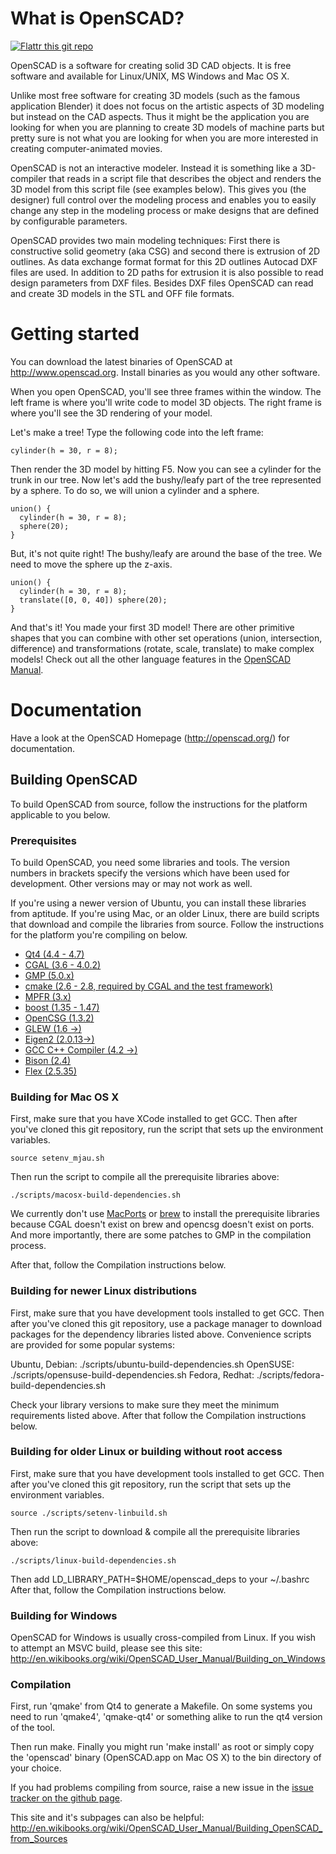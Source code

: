 # What is OpenSCAD?
[![Flattr this git repo](http://api.flattr.com/button/flattr-badge-large.png)](https://flattr.com/submit/auto?user_id=openscad&url=http://openscad.org&title=OpenSCAD&language=&tags=github&category=software)

OpenSCAD is a software for creating solid 3D CAD objects. It is free software
and available for Linux/UNIX, MS Windows and Mac OS X.

Unlike most free software for creating 3D models (such as the famous
application Blender) it does not focus on the artistic aspects of 3D modeling
but instead on the CAD aspects. Thus it might be the application you are
looking for when you are planning to create 3D models of machine parts but
pretty sure is not what you are looking for when you are more interested in
creating computer-animated movies.

OpenSCAD is not an interactive modeler. Instead it is something like a
3D-compiler that reads in a script file that describes the object and renders
the 3D model from this script file (see examples below). This gives you (the
designer) full control over the modeling process and enables you to easily
change any step in the modeling process or make designs that are defined by
configurable parameters.

OpenSCAD provides two main modeling techniques: First there is constructive
solid geometry (aka CSG) and second there is extrusion of 2D outlines. As data
exchange format format for this 2D outlines Autocad DXF files are used. In
addition to 2D paths for extrusion it is also possible to read design parameters
from DXF files. Besides DXF files OpenSCAD can read and create 3D models in the
STL and OFF file formats.

# Getting started

You can download the latest binaries of OpenSCAD at
<http://www.openscad.org>. Install binaries as you would any other
software.

When you open OpenSCAD, you'll see three frames within the window. The
left frame is where you'll write code to model 3D objects. The right
frame is where you'll see the 3D rendering of your model.

Let's make a tree! Type the following code into the left frame:

    cylinder(h = 30, r = 8);

Then render the 3D model by hitting F5. Now you can see a cylinder for
the trunk in our tree. Now let's add the bushy/leafy part of the tree
represented by a sphere. To do so, we will union a cylinder and a
sphere.

    union() {
      cylinder(h = 30, r = 8);
      sphere(20);
    }

But, it's not quite right! The bushy/leafy are around the base of the
tree. We need to move the sphere up the z-axis.

    union() {
      cylinder(h = 30, r = 8);
      translate([0, 0, 40]) sphere(20);
    }

And that's it! You made your first 3D model! There are other primitive
shapes that you can combine with other set operations (union,
intersection, difference) and transformations (rotate, scale,
translate) to make complex models! Check out all the other language
features in the [OpenSCAD
Manual](https://en.wikibooks.org/wiki/OpenSCAD_User_Manual).

# Documentation

Have a look at the OpenSCAD Homepage (http://openscad.org/) for documentation.

## Building OpenSCAD

To build OpenSCAD from source, follow the instructions for the
platform applicable to you below.

### Prerequisites

To build OpenSCAD, you need some libraries and tools. The version
numbers in brackets specify the versions which have been used for
development. Other versions may or may not work as well.

If you're using a newer version of Ubuntu, you can install these 
libraries from aptitude. If you're using Mac, or an older Linux, there 
are build scripts that download and compile the libraries from source. 
Follow the instructions for the platform you're compiling on below.

* [Qt4 (4.4 - 4.7)](http://www.qt.nokia.com/)
* [CGAL (3.6 - 4.0.2)](http://www.cgal.org/)
 * [GMP (5.0.x)](http://www.gmplib.org/)
 * [cmake (2.6 - 2.8, required by CGAL and the test framework)](http://www.cmake.org/)
 * [MPFR (3.x)](http://www.mpfr.org/)
 * [boost (1.35 - 1.47)](http://www.boost.org/)
* [OpenCSG (1.3.2)](http://www.opencsg.org/)
* [GLEW (1.6 ->)](http://glew.sourceforge.net/)
* [Eigen2 (2.0.13->)](http://eigen.tuxfamily.org/)
* [GCC C++ Compiler (4.2 ->)](http://gcc.gnu.org/)
* [Bison (2.4)](http://www.gnu.org/software/bison/)
* [Flex (2.5.35)](http://flex.sourceforge.net/)

### Building for Mac OS X

First, make sure that you have XCode installed to get GCC. Then after
you've cloned this git repository, run the script that sets up the
environment variables.

    source setenv_mjau.sh

Then run the script to compile all the prerequisite libraries above:

    ./scripts/macosx-build-dependencies.sh

We currently don't use [MacPorts](http://www.macports.org) or
[brew](http://mxcl.github.com/homebrew/) to install the prerequisite
libraries because CGAL doesn't exist on brew and opencsg doesn't exist
on ports. And more importantly, there are some patches to GMP in the
compilation process.

After that, follow the Compilation instructions below.

### Building for newer Linux distributions

First, make sure that you have development tools installed to get GCC. 
Then after you've cloned this git repository, use a package manager to 
download packages for the dependency libraries listed above. Convenience 
scripts are provided for some popular systems:

Ubuntu, Debian:    ./scripts/ubuntu-build-dependencies.sh
OpenSUSE:          ./scripts/opensuse-build-dependencies.sh
Fedora, Redhat:    ./scripts/fedora-build-dependencies.sh

Check your library versions to make sure they meet the minimum 
requirements listed above. After that follow the Compilation 
instructions below.

### Building for older Linux or building without root access

First, make sure that you have development tools installed to get GCC.
Then after you've cloned this git repository, run the script that sets 
up the environment variables.

    source ./scripts/setenv-linbuild.sh

Then run the script to download & compile all the prerequisite libraries above:

    ./scripts/linux-build-dependencies.sh

Then add LD_LIBRARY_PATH=$HOME/openscad_deps to your ~/.bashrc
After that, follow the Compilation instructions below.

### Building for Windows

OpenSCAD for Windows is usually cross-compiled from Linux. If you wish to
attempt an MSVC build, please see this site:
http://en.wikibooks.org/wiki/OpenSCAD_User_Manual/Building_on_Windows

### Compilation

First, run 'qmake' from Qt4 to generate a Makefile. On some systems you need to
run 'qmake4', 'qmake-qt4' or something alike to run the qt4 version of the tool.

Then run make. Finally you might run 'make install' as root or simply copy the
'openscad' binary (OpenSCAD.app on Mac OS X) to the bin directory of your choice.

If you had problems compiling from source, raise a new issue in the
[issue tracker on the github page](https://github.com/openscad/openscad/issues).

This site and it's subpages can also be helpful:
http://en.wikibooks.org/wiki/OpenSCAD_User_Manual/Building_OpenSCAD_from_Sources
